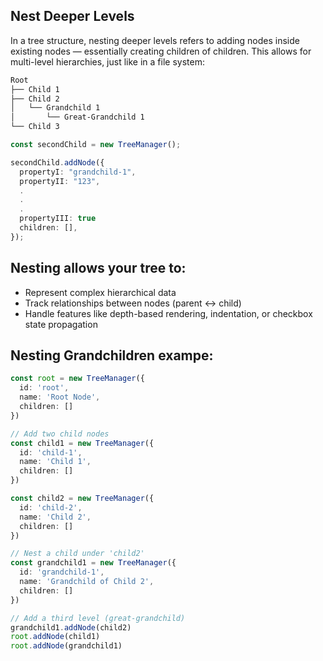 ## Nest Deeper Levels

In a tree structure, nesting deeper levels refers to adding nodes inside existing nodes — essentially creating children of children. This allows for multi-level hierarchies, just like in a file system:

```txt
Root
├── Child 1
├── Child 2
│   └── Grandchild 1
│       └── Great-Grandchild 1
└── Child 3
```

```ts
const secondChild = new TreeManager();

secondChild.addNode({
  propertyI: "grandchild-1",
  propertyII: "123",
  .
  .
  .
  propertyIII: true
  children: [],
});
```
## Nesting allows your tree to:
<ul>
<li>Represent complex hierarchical data</li>
<li>Track relationships between nodes (parent ↔ child)</li>
<li>Handle features like depth-based rendering, indentation, or checkbox state propagation</li>
</ul>

## Nesting Grandchildren exampe:

```ts
const root = new TreeManager({
  id: 'root',
  name: 'Root Node',
  children: []
})

// Add two child nodes
const child1 = new TreeManager({
  id: 'child-1',
  name: 'Child 1',
  children: []
})

const child2 = new TreeManager({
  id: 'child-2',
  name: 'Child 2',
  children: []
})

// Nest a child under 'child2'
const grandchild1 = new TreeManager({
  id: 'grandchild-1',
  name: 'Grandchild of Child 2',
  children: []
})

// Add a third level (great-grandchild)
grandchild1.addNode(child2)
root.addNode(child1)
root.addNode(grandchild1)
```



